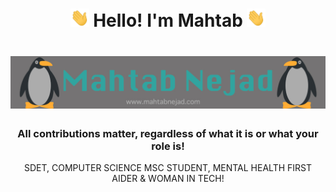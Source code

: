 <h1 align="center"><img src="https://raw.githubusercontent.com/mahtabnejad90/mahtabnejad90/main/images/wavy.gif" width="30px"> Hello! I'm Mahtab <img src="https://raw.githubusercontent.com/mahtabnejad90/mahtabnejad90/main/images/wavy.gif" width="30px"></h1>
<h1 align="center"><img src="https://raw.githubusercontent.com/mahtabnejad90/mahtabnejad90/main/images/footer.jpg"></h1>
<h3 align="center">All contributions matter, regardless of what it is or what your role is!</h3>
<p align="center">SDET, COMPUTER SCIENCE MSC STUDENT, MENTAL HEALTH FIRST AIDER & WOMAN IN TECH!</p>

<!--
**mahtabnejad90/mahtabnejad90** is a ✨ _special_ ✨ repository because its `README.md` (this file) appears on your GitHub profile.

Here are some ideas to get you started:

- 🔭 I’m currently working on ...
- 🌱 I’m currently learning ...
- 👯 I’m looking to collaborate on ...
- 🤔 I’m looking for help with ...
- 💬 Ask me about ...
- 📫 How to reach me: ...
- 😄 Pronouns: ...
- ⚡ Fun fact: ...
-->
